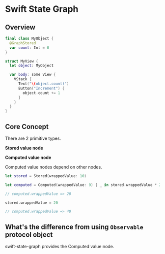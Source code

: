 # Swift State Graph

## Overview

```swift
final class MyObject {
  @GraphStored
  var count: Int = 0
}
```

```swift
struct MyView {
  let object: MyObject

  var body: some View {
    VStack {
      Text("\(object.count)")
      Button("Increment") {
        object.count += 1
      }
    }
  }
}
```

## Core Concept

There are 2 primitive types.

**Stored value node**

**Computed value node**

Computed value nodes depend on other nodes.

```swift
let stored = Stored(wrappedValue: 10)

let computed = Computed(wrappedValue: 0) { _ in stored.wrappedValue * 2 }

// computed.wrappedValue => 20

stored.wrappedValue = 20

// computed.wrappedValue => 40
```

## What's the difference from using `Observable` protocol object

swift-state-graph provides the Computed value node.